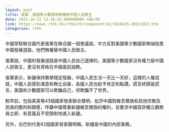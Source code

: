 ```yaml
---
layout: post
title: 張軍：美國等少數國家無權替中國人民做主
date: 2021-10-22 13:36:53.000000000 +08:00
link: https://news.rthk.hk/rthk/ch/component/k2/1616435-20211022.htm
categories: rthk
---
```


中國常駐聯合國代表張軍在聯合國一個會議說，中方反對美國等少數國家無端指責中國發展道路，他們無權替中國人民做主。

張軍說，中國的發展道路是中國人民自己選擇的，美國等少數國家沒有權力替中國人民做主，更沒有資格在中國面前說教。

張軍表示，新疆保持繁榮穩定發展，中國人民生活一天比一天好，這樣的人權成就，中國人民感到滿意和無比自豪，各國人民也給予肯定和點讚。謊言終歸是謊言，美國和少數國家可以欺騙自己，但欺騙不了世界。

較早前，包括美英等43個國家發表聯合聲明，批評中國對維吾爾族和其他宗教及民族的酷刑和鎮壓，呼籲中國尊重新疆維吾爾族的權利，並要求中國容許獨立觀察員立即、有意義且不受限制地進入新疆。

另外，古巴則代表62個國家發表聲明稱，新疆是中國的內部事務。
